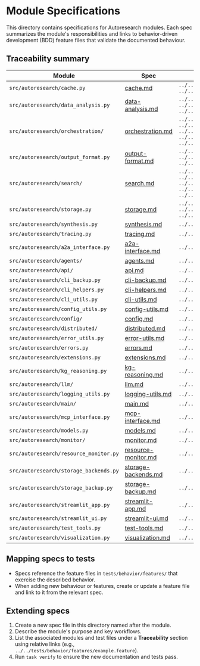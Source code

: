 # Module Specifications

This directory contains specifications for Autoresearch modules.
Each spec summarizes the module's responsibilities and links to
behavior-driven development (BDD) feature files that validate the
documented behaviour.

## Traceability summary

| Module | Spec | Tests |
| --- | --- | --- |
| `src/autoresearch/cache.py` | [cache.md](cache.md) | `../../tests/unit/test_cache.py`<br>`../../tests/behavior/features/cache_management.feature` |
| `src/autoresearch/data_analysis.py` | [data-analysis.md](data-analysis.md) | `../../tests/unit/test_data_analysis.py`<br>`../../tests/unit/test_kuzu_polars.py`<br>`../../tests/behavior/features/data_analysis.feature` |
| `src/autoresearch/orchestration/` | [orchestration.md](orchestration.md) | `../../tests/behavior/features/orchestration_system.feature`<br>`../../tests/behavior/features/agent_orchestration.feature`<br>`../../tests/behavior/features/orchestrator_agents_integration.feature`<br>`../../tests/behavior/features/orchestrator_agents_integration_extended.feature`<br>`../../tests/behavior/features/parallel_query_execution.feature` |
| `src/autoresearch/output_format.py` | [output-format.md](output-format.md) | `../../tests/unit/test_output_format.py`<br>`../../tests/unit/test_template.py`<br>`../../tests/behavior/features/output_formatting.feature` |
| `src/autoresearch/search/` | [search.md](search.md) | `../../tests/behavior/features/search_cli.feature`<br>`../../tests/behavior/features/hybrid_search.feature`<br>`../../tests/behavior/features/storage_search_integration.feature`<br>`../../tests/behavior/features/local_sources.feature`<br>`../../tests/behavior/features/vector_search_performance.feature` |
| `src/autoresearch/storage.py` | [storage.md](storage.md) | `../../tests/unit/test_storage*.py`<br>`../../tests/integration/test_*storage*.py`<br>`../../tests/behavior/features/storage_search_integration.feature` |
| `src/autoresearch/synthesis.py` | [synthesis.md](synthesis.md) | `../../tests/behavior/features/synthesis.feature` |
| `src/autoresearch/tracing.py` | [tracing.md](tracing.md) | `../../tests/behavior/features/tracing.feature` |
| `src/autoresearch/a2a_interface.py` | [a2a-interface.md](a2a-interface.md) | `../../tests/unit/test_a2a_interface.py<br>../../tests/integration/test_a2a_interface.py<br>../../tests/behavior/features/a2a_interface.feature` |
| `src/autoresearch/agents/` | [agents.md](agents.md) | `../../tests/unit/test_advanced_agents.py<br>../../tests/unit/test_agents_llm.py<br>../../tests/unit/test_specialized_agents.py` |
| `src/autoresearch/api/` | [api.md](api.md) | `../../tests/unit/test_api.py<br>../../tests/unit/test_api_error_handling.py<br>../../tests/unit/test_api_imports.py` |
| `src/autoresearch/cli_backup.py` | [cli-backup.md](cli-backup.md) | `../../tests/unit/test_cli_backup_extra.py` |
| `src/autoresearch/cli_helpers.py` | [cli-helpers.md](cli-helpers.md) | `../../tests/unit/test_cli_helpers.py` |
| `src/autoresearch/cli_utils.py` | [cli-utils.md](cli-utils.md) | `../../tests/unit/test_cli_utils_extra.py` |
| `src/autoresearch/config_utils.py` | [config-utils.md](config-utils.md) | `../../tests/unit/test_streamlit_app_edgecases.py<br>../../tests/unit/test_streamlit_utils.py` |
| `src/autoresearch/config/` | [config.md](config.md) | `../../tests/unit/test_config_env_file.py<br>../../tests/unit/test_config_errors.py<br>../../tests/unit/test_config_loader_defaults.py` |
| `src/autoresearch/distributed/` | [distributed.md](distributed.md) | `../../tests/unit/test_distributed.py<br>../../tests/unit/test_distributed_extra.py<br>../../tests/integration/test_distributed_agent_storage.py` |
| `src/autoresearch/error_utils.py` | [error-utils.md](error-utils.md) | `../../tests/unit/test_error_utils_additional.py` |
| `src/autoresearch/errors.py` | [errors.md](errors.md) | `../../tests/unit/test_config_errors.py<br>../../tests/unit/test_config_validation_errors.py<br>../../tests/unit/test_errors.py` |
| `src/autoresearch/extensions.py` | [extensions.md](extensions.md) | `../../tests/unit/test_vss_extension_loader.py<br>../../tests/unit/test_duckdb_storage_backend.py` |
| `src/autoresearch/kg_reasoning.py` | [kg-reasoning.md](kg-reasoning.md) | `../../tests/unit/test_kg_reasoning.py` |
| `src/autoresearch/llm/` | [llm.md](llm.md) | `../../tests/unit/test_agents_llm.py<br>../../tests/unit/test_llm_adapter.py<br>../../tests/unit/test_llm_capabilities.py` |
| `src/autoresearch/logging_utils.py` | [logging-utils.md](logging-utils.md) | `../../tests/unit/test_logging_utils.py` |
| `src/autoresearch/main/` | [main.md](main.md) | `../../tests/unit/test_main_backup_commands.py<br>../../tests/unit/test_main_cli.py<br>../../tests/unit/test_main_config_commands.py` |
| `src/autoresearch/mcp_interface.py` | [mcp-interface.md](mcp-interface.md) | `../../tests/unit/test_mcp_interface.py<br>../../tests/behavior/features/mcp_interface.feature` |
| `src/autoresearch/models.py` | [models.md](models.md) | `../../tests/unit/test_models_docstrings.py` |
| `src/autoresearch/monitor/` | [monitor.md](monitor.md) | `../../tests/unit/test_main_monitor_commands.py<br>../../tests/unit/test_monitor_cli.py<br>../../tests/unit/test_resource_monitor_gpu.py` |
| `src/autoresearch/resource_monitor.py` | [resource-monitor.md](resource-monitor.md) | `../../tests/unit/test_resource_monitor_gpu.py` |
| `src/autoresearch/storage_backends.py` | [storage-backends.md](storage-backends.md) | `../../tests/unit/test_duckdb_storage_backend.py<br>../../tests/unit/test_duckdb_storage_backend_extended.py` |
| `src/autoresearch/storage_backup.py` | [storage-backup.md](storage-backup.md) | `../../tests/unit/test_storage_backup.py` |
| `src/autoresearch/streamlit_app.py` | [streamlit-app.md](streamlit-app.md) | `../../tests/unit/test_streamlit_app_edgecases.py` |
| `src/autoresearch/streamlit_ui.py` | [streamlit-ui.md](streamlit-ui.md) | `../../tests/unit/test_streamlit_ui_helpers.py` |
| `src/autoresearch/test_tools.py` | [test-tools.md](test-tools.md) | `../../tests/unit/test_test_tools.py` |
| `src/autoresearch/visualization.py` | [visualization.md](visualization.md) | `../../tests/unit/test_visualization.py<br>../../tests/behavior/features/visualization_cli.feature` |

## Mapping specs to tests

- Specs reference the feature files in `tests/behavior/features/` that
  exercise the described behavior.
- When adding new behaviour or features, create or update a feature file
  and link to it from the relevant spec.

## Extending specs

1. Create a new spec file in this directory named after the module.
2. Describe the module's purpose and key workflows.
3. List the associated modules and test files under a **Traceability**
   section using relative links (e.g.,
   `../../tests/behavior/features/example.feature`).
4. Run `task verify` to ensure the new documentation and tests pass.
